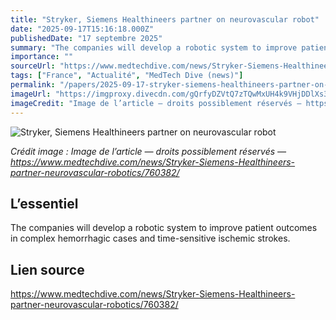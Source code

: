 ```yaml
---
title: "Stryker, Siemens Healthineers partner on neurovascular robot"
date: "2025-09-17T15:16:18.000Z"
publishedDate: "17 septembre 2025"
summary: "The companies will develop a robotic system to improve patient outcomes in complex hemorrhagic cases and time-sensitive ischemic strokes."
importance: ""
sourceUrl: "https://www.medtechdive.com/news/Stryker-Siemens-Healthineers-partner-neurovascular-robotics/760382/"
tags: ["France", "Actualité", "MedTech Dive (news)"]
permalink: "/papers/2025-09-17-stryker-siemens-healthineers-partner-on-neurovascular-robot"
imageUrl: "https://imgproxy.divecdn.com/gQrfyDZVtQ7zTQwMxUH4k9VHjDDlXs3JCWDZ-AWclTg/g:ce/rs:fit:770:435/Z3M6Ly9kaXZlc2l0ZS1zdG9yYWdlL2RpdmVpbWFnZS9pbS0yMDE4MTAwNTAwMXNoc18xODAwMDAwMDA1ODE0NzMxLmpwZw==.webp"
imageCredit: "Image de l’article — droits possiblement réservés — https://www.medtechdive.com/news/Stryker-Siemens-Healthineers-partner-neurovascular-robotics/760382/"
---
```


![Stryker, Siemens Healthineers partner on neurovascular robot](https://imgproxy.divecdn.com/gQrfyDZVtQ7zTQwMxUH4k9VHjDDlXs3JCWDZ-AWclTg/g:ce/rs:fit:770:435/Z3M6Ly9kaXZlc2l0ZS1zdG9yYWdlL2RpdmVpbWFnZS9pbS0yMDE4MTAwNTAwMXNoc18xODAwMDAwMDA1ODE0NzMxLmpwZw==.webp)

*Crédit image : Image de l’article — droits possiblement réservés — https://www.medtechdive.com/news/Stryker-Siemens-Healthineers-partner-neurovascular-robotics/760382/*

## L’essentiel

The companies will develop a robotic system to improve patient outcomes in complex hemorrhagic cases and time-sensitive ischemic strokes.

## Lien source

https://www.medtechdive.com/news/Stryker-Siemens-Healthineers-partner-neurovascular-robotics/760382/
